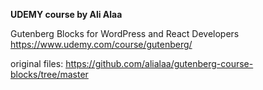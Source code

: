 **UDEMY course by Ali Alaa**

Gutenberg Blocks for WordPress and React Developers
https://www.udemy.com/course/gutenberg/


original files:
https://github.com/alialaa/gutenberg-course-blocks/tree/master